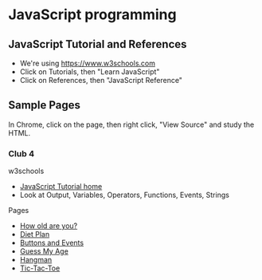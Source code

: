 # JavaScript programming

## JavaScript Tutorial and References
* We're using <https://www.w3schools.com>
* Click on Tutorials, then "Learn JavaScript"
* Click on References, then "JavaScript Reference"

## Sample Pages

In Chrome, click on the page, then right click, "View Source" and study the HTML.

### Club 4
w3schools
* [JavaScript Tutorial home](https://www.w3schools.com/js/default.asp)
* Look at Output, Variables, Operators, Functions, Events, Strings

Pages
* [How old are you?](how_old_are_you)
* [Diet Plan](diet_plan)
* [Buttons and Events](buttons_and_events)
* [Guess My Age](guess_my_age)
* [Hangman](hangman)
* [Tic-Tac-Toe](tictactoe)
